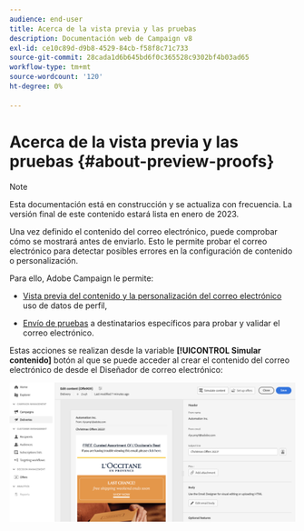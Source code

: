 ```yaml
---
audience: end-user
title: Acerca de la vista previa y las pruebas
description: Documentación web de Campaign v8
exl-id: ce10c89d-d9b8-4529-84cb-f58f8c71c733
source-git-commit: 28cada1d6b645bd6f0c365528c9302bf4b03ad65
workflow-type: tm+mt
source-wordcount: '120'
ht-degree: 0%

---
```


# Acerca de la vista previa y las pruebas {#about-preview-proofs}

>[!NOTE]
>
>Esta documentación está en construcción y se actualiza con frecuencia. La versión final de este contenido estará lista en enero de 2023.

Una vez definido el contenido del correo electrónico, puede comprobar cómo se mostrará antes de enviarlo. Esto le permite probar el correo electrónico para detectar posibles errores en la configuración de contenido o personalización.

Para ello, Adobe Campaign le permite:

* [Vista previa del contenido y la personalización del correo electrónico](#preview) uso de datos de perfil,

<!--* [Check the email rendering](#rendering) in popular desktop, mobile and web-based clients,-->
* [Envío de pruebas](#send-proofs) a destinatarios específicos para probar y validar el correo electrónico.

Estas acciones se realizan desde la variable **[!UICONTROL Simular contenido]** botón al que se puede acceder al crear el contenido del correo electrónico de desde el Diseñador de correo electrónico:

![](assets/simulate.png)
